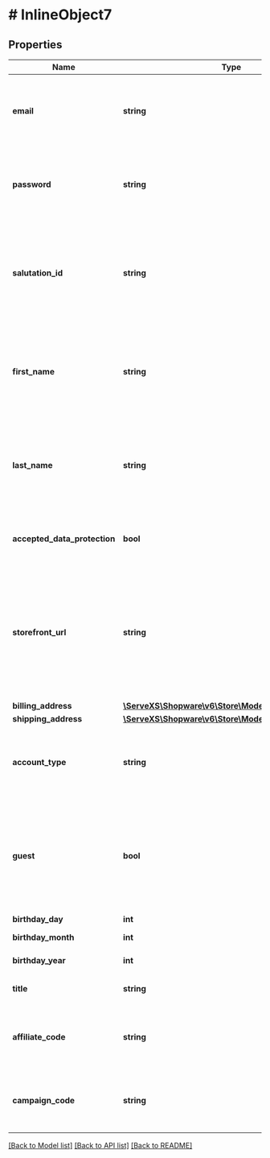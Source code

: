 # # InlineObject7

## Properties

Name | Type | Description | Notes
------------ | ------------- | ------------- | -------------
**email** | **string** | Email of the customer. Has to be unique, unless &#x60;guest&#x60; is &#x60;true&#x60; |
**password** | **string** | Password for the customer. Required, unless &#x60;guest&#x60; is &#x60;true&#x60; |
**salutation_id** | **string** | Id of the salutation for the customer account. Fetch options using &#x60;salutation&#x60; endpoint. |
**first_name** | **string** | Customer first name. Value will be reused for shipping and billing address if not provided explicitly. |
**last_name** | **string** | Customer last name. Value will be reused for shipping and billing address if not provided explicitly. |
**accepted_data_protection** | **bool** | Flag indicating accepted data protection |
**storefront_url** | **string** | URL of the storefront for that registration. Used in confirmation emails. Has to be one of the configured domains of the sales channel. |
**billing_address** | [**\ServeXS\Shopware\v6\Store\Model\CustomerAddress**](CustomerAddress.md) |  |
**shipping_address** | [**\ServeXS\Shopware\v6\Store\Model\CustomerAddress**](CustomerAddress.md) |  | [optional]
**account_type** | **string** | Account type of the customer which can be either &#x60;private&#x60; or &#x60;business&#x60;. | [optional] [default to 'private']
**guest** | **bool** | If set, will create a guest customer. Guest customers can re-use an email address and don&#39;t need a password. | [optional] [default to false]
**birthday_day** | **int** | Birthday day | [optional]
**birthday_month** | **int** | Birthday month | [optional]
**birthday_year** | **int** | Birthday year | [optional]
**title** | **string** | (Academic) title of the customer | [optional]
**affiliate_code** | **string** | Field can be used to store an affiliate tracking code | [optional]
**campaign_code** | **string** | Field can be used to store a campaign tracking code | [optional]

[[Back to Model list]](../../README.md#models) [[Back to API list]](../../README.md#endpoints) [[Back to README]](../../README.md)
